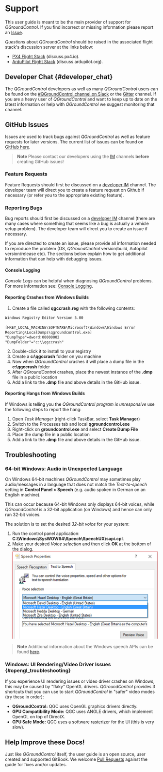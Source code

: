 # Support

This user guide is meant to be the main provider of support for *QGroundControl*. If you find incorrect or missing information please report an [Issue](https://github.com/mavlink/qgc-user-guide/issues).

*Questions* about *QGroundControl* should be raised in the associated flight stack's discussion server at the links below:
* [PX4 Flight Stack](http://discuss.px4.io/c/qgroundcontrol/qgroundcontrol-usage) (discuss.px4.io).
* [ArduPilot Flight Stack](http://discuss.ardupilot.org/c/ground-control-software/qgroundcontrol) (discuss.ardupilot.org).

## Developer Chat {#developer_chat}

The *QGroundControl* developers as well as many *QGroundControl* users can be found on the [#QGroundControl channel on Slack](https://px4.slack.com/) or the [Gitter](https://gitter.im/mavlink/qgroundcontrol) channel. If you are a heavy user of *QGroundControl* and want to keep up to date on the latest information or help with *QGroundControl* we suggest monitoring that channel.


## GitHub Issues

Issues are used to track bugs against *QGroundControl* as well as feature requests for later versions. The current list of issues can be found on [GitHub here](https://github.com/mavlink/qgroundcontrol/issues).

> **Note** Please contact our developers using the [IM](#developer_chat) channels **before** creating GitHub issues! 


### Feature Requests

Feature Requests should first be discussed on a [developer IM](#developer_chat) channel. The developer team will direct you to create a feature request on Github if necessary (or refer you to the appropriate existing feature).

### Reporting Bugs

Bug reports should first be discussed on a [developer IM](#developer_chat) channel (there are many cases where something that seems like a bug is actually a vehicle setup problem). The developer team will direct you to create an issue if necessary.

If you are directed to create an issue, please provide all information needed to reproduce the problem (OS, *QGroundControl* version/build, Autopilot version/release etc). The sections below explain how to get additional information that can help with debugging issues.

#### Console Logging

*Console Logs* can be helpful when diagnosing *QGroundControl* problems. For more information see: [Console Logging](../SettingsView/console_logging.md).

#### Reporting Crashes from Windows Builds

1. Create a file called **qgccrash.reg** with the following contents:
  ```
  Windows Registry Editor Version 5.00

  [HKEY_LOCAL_MACHINE\SOFTWARE\Microsoft\Windows\Windows Error Reporting\LocalDumps\qgroundcontrol.exe]
  "DumpType"=dword:00000002
  "DumpFolder"="c:\\qgccrash"
  ```
2. Double-click it to install to your registry
3. Create a **c:\qgccrash** folder on you machine
4. Now when *QGroundControl* crashes it will place a dump file in the **c:\qgccrash** folder
5. After *QGroundControl* crashes, place the newest instance of the **.dmp** file in a public location
6. Add a link to the **.dmp** file and above details in the GitHub issue.

#### Reporting Hangs from Windows Builds

If Windows is telling you the *QGroundControl program is unresponsive* use the following steps to report the hang:

1. Open *Task Manager* (right-click TaskBar, select **Task Manager**)
2. Switch to the Processes tab and local **qgroundcontrol.exe**
3. Right-click on **groundcontrol.exe** and select **Create Dump File**
4. Place the dump file in a public location
5. Add a link to the **.dmp** file and above details in the GitHub issue.


## Troubleshooting

### 64-bit Windows: Audio in Unexpected Language

On Windows 64-bit machines *QGroundControl* may sometimes play audio/messages in a language that does not match the *Text-to-speech* setting in **Control Panel > Speech** (e.g. audio spoken in German on an English machine).

This can occur because 64-bit Windows only displays 64-bit voices, while *QGroundControl* is a 32-bit application (on Windows) and hence can only run 32-bit voices.

The solution is to set the desired *32-bit voice* for your system:
1. Run the control panel application: **C:\Windows\SysWOW64\Speech\SpeechUX\sapi.cpl**.
2. Make your desired *Voice selection* and then click **OK** at the bottom of the dialog.
   ![Windows 32-bit Text-To-Speech Control Panel](../../assets/support/windows_text_to_speech.png)

> **Note** Additional information about the Windows speech APIs can be found [here](https://www.webbie.org.uk/blog/microsoft-speech/).


### Windows: UI Rendering/Video Driver Issues {#opengl_troubleshooting}

If you experience UI rendering issues or video driver crashes on Windows, this may be caused by "flaky" OpenGL drivers. *QGroundControl* provides 3 shortcuts that you can use to start *QGroundControl* in "safer" video modes (try these in order):

- **QGroundControl:** QGC uses OpenGL graphics drivers directly.
- **GPU Compatibility Mode:** QGC uses ANGLE drivers, which implement OpenGL on top of DirectX.
- **GPU Safe Mode:** QGC uses a software rasterizer for the UI (this is very slow).

## Help Improve these Docs!

Just like *QGroundControl* itself, the user guide is an open source, user created and supported GitBook. We welcome [Pull Requests](https://github.com/mavlink/qgc-user-guide/pulls) against the guide for fixes and/or updates.

